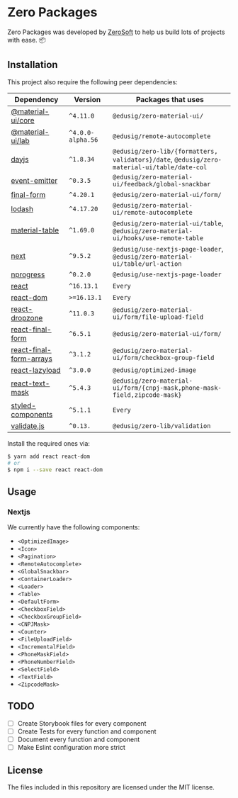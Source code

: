 # Zero Packages

Zero Packages was developed by [ZeroSoft](https://zerosoft.com.br/en/) to help
us build lots of projects with ease. :package:

## Installation

This project also require the following peer dependencies:

| Dependency                                                                       | Version           | Packages that uses                                                                          |
| -------------------------------------------------------------------------------- | ----------------- | ------------------------------------------------------------------------------------------- |
| [@material-ui/core](https://www.npmjs.com/package/@material-ui/core)             | `^4.11.0`         | `@edusig/zero-material-ui/`                                                                 |
| [@material-ui/lab](https://www.npmjs.com/package/@material-ui/lab)               | `^4.0.0-alpha.56` | `@edusig/remote-autocomplete`                                                               |
| [dayjs](https://www.npmjs.com/package/dayjs)                                     | `^1.8.34`         | `@edusig/zero-lib/{formatters, validators}/date`, `@edusig/zero-material-ui/table/date-col` |
| [event-emitter](https://www.npmjs.com/package/event-emitter)                     | `^0.3.5`          | `@edusig/zero-material-ui/feedback/global-snackbar`                                         |
| [final-form](https://www.npmjs.com/package/final-form)                           | `^4.20.1`         | `@edusig/zero-material-ui/form/`                                                            |
| [lodash](https://www.npmjs.com/package/lodash)                                   | `^4.17.20`        | `@edusig/zero-material-ui/remote-autocomplete`                                              |
| [material-table](https://www.npmjs.com/package/material-table)                   | `^1.69.0`         | `@edusig/zero-material-ui/table`, `@edusig/zero-material-ui/hooks/use-remote-table`         |
| [next](https://www.npmjs.com/package/next)                                       | `^9.5.2`          | `@edusig/use-nextjs-page-loader`, `@edusig/zero-material-ui/table/url-action`               |
| [nprogress](https://www.npmjs.com/package/nprogress)                             | `^0.2.0`          | `@edusig/use-nextjs-page-loader`                                                            |
| [react](https://www.npmjs.com/package/react)                                     | `^16.13.1`        | `Every`                                                                                     |
| [react-dom](https://www.npmjs.com/package/react-dom)                             | `>=16.13.1`       | `Every`                                                                                     |
| [react-dropzone](https://www.npmjs.com/package/react-dropzone)                   | `^11.0.3`         | `@edusig/zero-material-ui/form/file-upload-field`                                           |
| [react-final-form](https://www.npmjs.com/package/react-final-form)               | `^6.5.1`          | `@edusig/zero-material-ui/form/`                                                            |
| [react-final-form-arrays](https://www.npmjs.com/package/react-final-form-arrays) | `^3.1.2`          | `@edusig/zero-material-ui/form/checkbox-group-field`                                        |
| [react-lazyload](https://www.npmjs.com/package/react-lazyload)                   | `^3.0.0`          | `@edusig/optimized-image`                                                                   |
| [react-text-mask](https://www.npmjs.com/package/react-text-mask)                 | `^5.4.3`          | `@edusig/zero-material-ui/form/{cnpj-mask,phone-mask-field,zipcode-mask}`                   |
| [styled-components](https://www.npmjs.com/package/styled-components)             | `^5.1.1`          | `Every`                                                                                     |
| [validate.js](https://www.npmjs.com/package/validate.js)                         | `^0.13.`          | `@edusig/zero-lib/validation`                                                               |

Install the required ones via:

```bash
$ yarn add react react-dom
# or
$ npm i --save react react-dom
```

## Usage

### Nextjs

We currently have the following components:

- `<OptimizedImage>`
- `<Icon>`
- `<Pagination>`
- `<RemoteAutocomplete>`
- `<GlobalSnackbar>`
- `<ContainerLoader>`
- `<Loader>`
- `<Table>`
- `<DefaultForm>`
- `<CheckboxField>`
- `<CheckboxGroupField>`
- `<CNPJMask>`
- `<Counter>`
- `<FileUploadField>`
- `<IncrementalField>`
- `<PhoneMaskField>`
- `<PhoneNumberField>`
- `<SelectField>`
- `<TextField>`
- `<ZipcodeMask>`

## TODO

- [ ] Create Storybook files for every component
- [ ] Create Tests for every function and component
- [ ] Document every function and component
- [ ] Make Eslint configuration more strict

## License

The files included in this repository are licensed under the MIT license.

